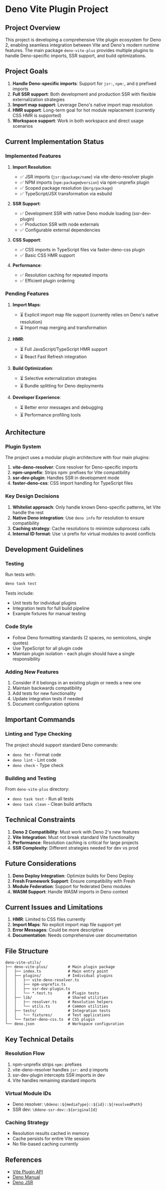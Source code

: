 # Deno Vite Plugin Project

## Project Overview

This project is developing a comprehensive Vite plugin ecosystem for Deno 2,
enabling seamless integration between Vite and Deno's modern runtime features.
The main package `deno-vite-plus` provides multiple plugins to handle
Deno-specific imports, SSR support, and build optimizations.

## Project Goals

1. **Handle Deno-specific imports**: Support for `jsr:`, `npm:`, and `@`
   prefixed imports
2. **Full SSR support**: Both development and production SSR with flexible
   externalization strategies
3. **Import map support**: Leverage Deno's native import map resolution
4. **HMR support**: Long-term goal for hot module replacement (currently CSS HMR
   is supported)
5. **Workspace support**: Work in both workspace and direct usage scenarios

## Current Implementation Status

### Implemented Features

1. **Import Resolution**:
   - ✅ JSR imports (`jsr:@package/name`) via vite-deno-resolver plugin
   - ✅ NPM imports (`npm:package@version`) via npm-unprefix plugin
   - ✅ Scoped package resolution (`@org/package`)
   - ✅ TypeScript/JSX transformation via esbuild

2. **SSR Support**:
   - ✅ Development SSR with native Deno module loading (ssr-dev-plugin)
   - ✅ Production SSR with node externals
   - ✅ Configurable external dependencies

3. **CSS Support**:
   - ✅ CSS imports in TypeScript files via faster-deno-css plugin
   - ✅ Basic CSS HMR support

4. **Performance**:
   - ✅ Resolution caching for repeated imports
   - ✅ Efficient plugin ordering

### Pending Features

1. **Import Maps**:
   - ⏳ Explicit import map file support (currently relies on Deno's native
     resolution)
   - ⏳ Import map merging and transformation

2. **HMR**:
   - ⏳ Full JavaScript/TypeScript HMR support
   - ⏳ React Fast Refresh integration

3. **Build Optimization**:
   - ⏳ Selective externalization strategies
   - ⏳ Bundle splitting for Deno deployments

4. **Developer Experience**:
   - ⏳ Better error messages and debugging
   - ⏳ Performance profiling tools

## Architecture

### Plugin System

The project uses a modular plugin architecture with four main plugins:

1. **vite-deno-resolver**: Core resolver for Deno-specific imports
2. **npm-unprefix**: Strips npm: prefixes for Vite compatibility
3. **ssr-dev-plugin**: Handles SSR in development mode
4. **faster-deno-css**: CSS import handling for TypeScript files

### Key Design Decisions

1. **Whitelist approach**: Only handle known Deno-specific patterns, let Vite
   handle the rest
2. **Native Deno integration**: Use `deno info` for resolution to ensure
   compatibility
3. **Caching strategy**: Cache resolutions to minimize subprocess calls
4. **Internal ID format**: Use `\0` prefix for virtual modules to avoid
   conflicts

## Development Guidelines

### Testing

Run tests with:

```bash
deno task test
```

Tests include:

- Unit tests for individual plugins
- Integration tests for full build pipeline
- Example fixtures for manual testing

### Code Style

- Follow Deno formatting standards (2 spaces, no semicolons, single quotes)
- Use TypeScript for all plugin code
- Maintain plugin isolation - each plugin should have a single responsibility

### Adding New Features

1. Consider if it belongs in an existing plugin or needs a new one
2. Maintain backwards compatibility
3. Add tests for new functionality
4. Update integration tests if needed
5. Document configuration options

## Important Commands

### Linting and Type Checking

The project should support standard Deno commands:

- `deno fmt` - Format code
- `deno lint` - Lint code
- `deno check` - Type check

### Building and Testing

From `deno-vite-plus` directory:

- `deno task test` - Run all tests
- `deno task clean` - Clean build artifacts

## Technical Constraints

1. **Deno 2 Compatibility**: Must work with Deno 2's new features
2. **Vite Integration**: Must not break standard Vite functionality
3. **Performance**: Resolution caching is critical for large projects
4. **SSR Complexity**: Different strategies needed for dev vs prod

## Future Considerations

1. **Deno Deploy Integration**: Optimize builds for Deno Deploy
2. **Fresh Framework Support**: Ensure compatibility with Fresh
3. **Module Federation**: Support for federated Deno modules
4. **WASM Support**: Handle WASM imports in Deno context

## Current Issues and Limitations

1. **HMR**: Limited to CSS files currently
2. **Import Maps**: No explicit import map file support yet
3. **Error Messages**: Could be more descriptive
4. **Documentation**: Needs comprehensive user documentation

## File Structure

```
deno-vite-utils/
├── deno-vite-plus/         # Main plugin package
│   ├── index.ts            # Main entry point
│   ├── plugins/            # Individual plugins
│   │   ├── vite-deno-resolver.ts
│   │   ├── npm-unprefix.ts
│   │   ├── ssr-dev-plugin.ts
│   │   └── *.test.ts       # Plugin tests
│   ├── lib/                # Shared utilities
│   │   ├── resolver.ts     # Resolution helpers
│   │   └── utils.ts        # Common utilities
│   ├── tests/              # Integration tests
│   │   └── fixtures/       # Test applications
│   └── faster-deno-css.ts  # CSS plugin
└── deno.json               # Workspace configuration
```

## Key Technical Details

### Resolution Flow

1. npm-unprefix strips `npm:` prefixes
2. vite-deno-resolver handles `jsr:` and `@` imports
3. ssr-dev-plugin intercepts SSR imports in dev
4. Vite handles remaining standard imports

### Virtual Module IDs

- Deno resolver: `\0deno::${mediaType}::${id}::${resolvedPath}`
- SSR dev: `\0deno-ssr-dev::${originalId}`

### Caching Strategy

- Resolution results cached in memory
- Cache persists for entire Vite session
- No file-based caching currently

## References

- [Vite Plugin API](https://vitejs.dev/guide/api-plugin.html)
- [Deno Manual](https://deno.land/manual)
- [Deno JSR](https://jsr.io)

